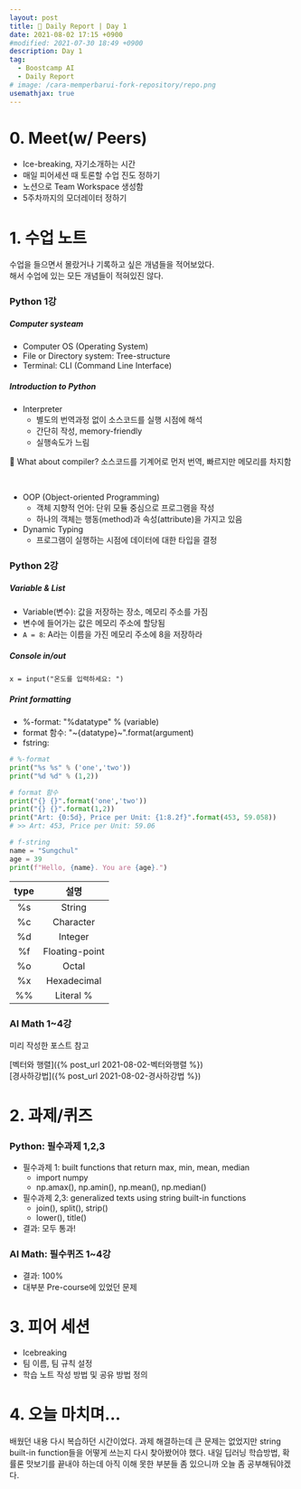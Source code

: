 ```yaml
---
layout: post
title: 📔 Daily Report | Day 1
date: 2021-08-02 17:15 +0900
#modified: 2021-07-30 18:49 +0900
description: Day 1
tag:
  - Boostcamp AI
  - Daily Report
# image: /cara-memperbarui-fork-repository/repo.png
usemathjax: true
---
```

# 0. Meet(w/ Peers)

* Ice-breaking, 자기소개하는 시간 
* 매일 피어세션 때 토론할 수업 진도 정하기
* 노션으로 Team Workspace 생성함
* 5주차까지의 모더레이터 정하기

# 1. 수업 노트

수업을 들으면서 몰랐거나 기록하고 싶은 개념들을 적어보았다.
<br/>
해서 수업에 있는 모든 개념들이 적혀있진 않다.

### Python 1강

##### Computer systeam
* Computer OS (Operating System)
* File or Directory system: Tree-structure
* Terminal: CLI (Command Line Interface)

##### Introduction to Python
* Interpreter
    * 별도의 번역과정 없이 소스코드를 실행 시점에 해석
    * 간단히 작성, memory-friendly
    * 실행속도가 느림

🎈 What about compiler? 소스코드를 기계어로 먼저 번역, 빠르지만 메모리를 차지함 

<br/>

* OOP (Object-oriented Programming)
    * 객체 지향적 언어: 단위 모듈 중심으로 프로그램을 작성
    * 하나의 객체는 행동(method)과 속성(attribute)을 가지고 있음
* Dynamic Typing
    * 프로그램이 실행하는 시점에 데이터에 대한 타입을 결정

### Python 2강

##### Variable & List
* Variable(변수): 값을 저장하는 장소, 메모리 주소를 가짐
* 변수에 들어가는 값은 메모리 주소에 할당됨
* `A = 8`: A라는 이름을 가진 메모리 주소에 8을 저장하라

##### Console in/out
    x = input("온도를 입력하세요: ")

##### Print formatting

* %-format: "%datatype" % (variable)
* format 함수: "~{datatype}~".format(argument)
* fstring: 

```py
# %-format
print("%s %s" % ('one','two'))
print("%d %d" % (1,2))

# format 함수
print("{} {}".format('one','two'))
print("{} {}".format(1,2))
print("Art: {0:5d}, Price per Unit: {1:8.2f}".format(453, 59.058))
# >> Art: 453, Price per Unit: 59.06

# f-string
name = "Sungchul"
age = 39
print(f"Hello, {name}. You are {age}.")
```

|**type**|**설명**|
|:-----:|:------:|
|%s|String|
|%c|Character|
|%d|Integer|
|%f|Floating-point|
|%o|Octal|
|%x|Hexadecimal|
|%%|Literal %|


### AI Math 1~4강

미리 작성한 포스트 참고

[벡터와 행렬]({% post_url 2021-08-02-벡터와행렬 %})
<br/>
[경사하강법]({% post_url 2021-08-02-경사하강법 %})

# 2. 과제/퀴즈

### Python: 필수과제 1,2,3
* 필수과제 1: built functions that return max, min, mean, median
    * import numpy
    * np.amax(), np.amin(), np.mean(), np.median()
* 필수과제 2,3: generalized texts using string built-in functions
    * join(), split(), strip()
    * lower(), title()
* 결과: 모두 통과!

### AI Math: 필수퀴즈 1~4강
* 결과: 100%
* 대부분 Pre-course에 있었던 문제

# 3. 피어 세션
- Icebreaking
- 팀 이름, 팀 규칙 설정
- 학습 노트 작성 방법 및 공유 방법 정의

# 4. 오늘 마치며...

배웠던 내용 다시 복습하던 시간이었다. 과제 해결하는데 큰 문제는 없었지만 string built-in function들을 어떻게 쓰는지 다시 찾아봤어야 했다. 내일 딥러닝 학습방법, 확률론 맛보기를 끝내야 하는데 아직 이해 못한 부분들 좀 있으니까 오늘 좀 공부해둬야겠다. 